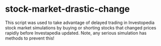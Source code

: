 # stock-market-drastic-change
This script was used to take advantage of delayed trading in Investopedia stock market simulations by buying or shorting stocks that changed prices rapidly before Investapedia updated. Note, any serious simulation has methods to prevent this!
